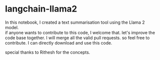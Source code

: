 # langchain-llama2
In this notebook, I created a text summarisation tool using the Llama 2 model.  
if anyone wants to contribute to this code, I welcome that. let's improve the code base together. I will merge all the valid pull requests. so feel free to contribute. 
I can  directly download and  use this code. 

special thanks to Rithesh for the concepts.
